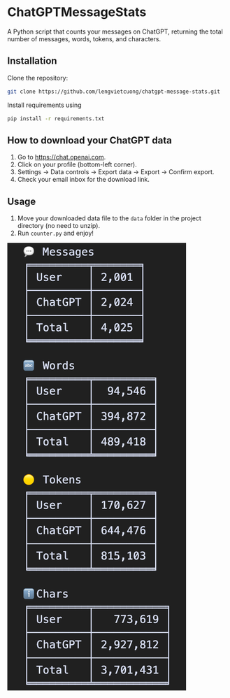 # ChatGPTMessageStats
A Python script that counts your messages on ChatGPT, returning the total number of messages, words, tokens, and characters.

## Installation
Clone the repository:
```bash
git clone https://github.com/lengvietcuong/chatgpt-message-stats.git
```
Install requirements using
```bash
pip install -r requirements.txt
```

## How to download your ChatGPT data
1. Go to https://chat.openai.com.
2. Click on your profile (bottom-left corner).
3. Settings -> Data controls -> Export data -> Export -> Confirm export.
4. Check your email inbox for the download link.

## Usage
1. Move your downloaded data file to the `data` folder in the project directory (no need to unzip).
2. Run `counter.py` and enjoy!

![sample-stats](screenshots/sample-stats.png)